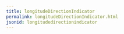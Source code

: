 ```yaml
---
title: longitudeDirectionIndicator
permalink: longitudeDirectionIndicator.html
jsonid: longitudedirectionindicator
---
```

